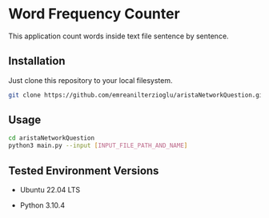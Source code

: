 # Word Frequency Counter

This application count words inside text file sentence by sentence.

## Installation

Just clone this repository to your local filesystem.

```bash
git clone https://github.com/emreanilterzioglu/aristaNetworkQuestion.git
```

## Usage

```bash
cd aristaNetworkQuestion
python3 main.py --input [INPUT_FILE_PATH_AND_NAME]
```

## Tested Environment Versions
- Ubuntu 22.04 LTS 

- Python 3.10.4


